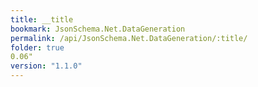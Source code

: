 ```yaml
---
title: __title
bookmark: JsonSchema.Net.DataGeneration
permalink: /api/JsonSchema.Net.DataGeneration/:title/
folder: true
0.06"
version: "1.1.0"
---
```

